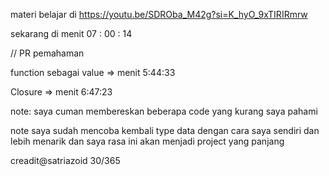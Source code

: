 materi belajar di 
https://youtu.be/SDROba_M42g?si=K_hyO_9xTIRIRmrw

sekarang di menit 07 : 00 : 14

// PR pemahaman

function sebagai value => menit 5:44:33

Closure => menit 6:47:23

note: saya cuman membereskan beberapa code yang
kurang saya pahami

note saya sudah mencoba kembali type data dengan cara saya sendiri dan lebih menarik dan saya rasa ini akan menjadi project yang panjang

creadit@satriazoid 30/365
